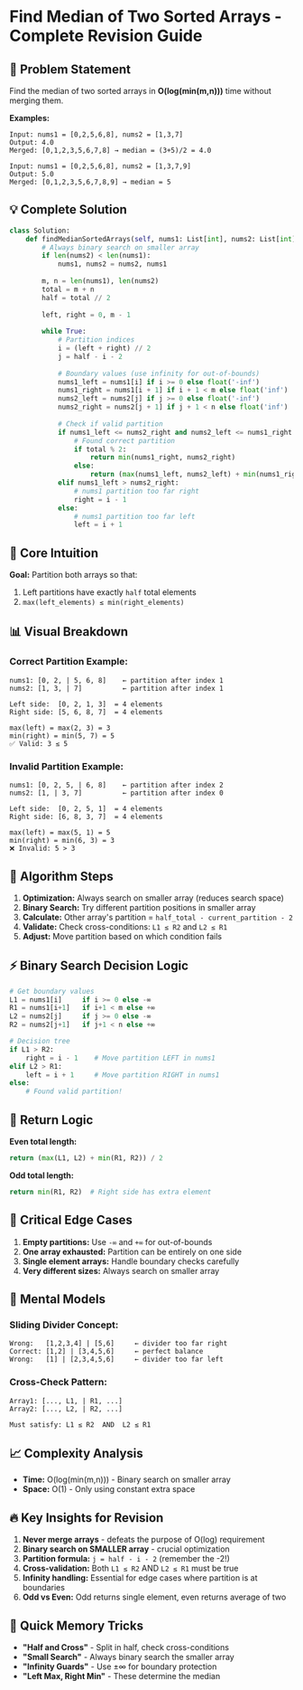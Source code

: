 # Find Median of Two Sorted Arrays - Complete Revision Guide

## 🎯 Problem Statement

Find the median of two sorted arrays in **O(log(min(m,n)))** time without merging them.

**Examples:**
```
Input: nums1 = [0,2,5,6,8], nums2 = [1,3,7]
Output: 4.0
Merged: [0,1,2,3,5,6,7,8] → median = (3+5)/2 = 4.0

Input: nums1 = [0,2,5,6,8], nums2 = [1,3,7,9]  
Output: 5.0
Merged: [0,1,2,3,5,6,7,8,9] → median = 5
```

## 💡 Complete Solution

```python
class Solution:
    def findMedianSortedArrays(self, nums1: List[int], nums2: List[int]) -> float:
        # Always binary search on smaller array
        if len(nums2) < len(nums1):
            nums1, nums2 = nums2, nums1
        
        m, n = len(nums1), len(nums2)
        total = m + n
        half = total // 2
        
        left, right = 0, m - 1
        
        while True:
            # Partition indices
            i = (left + right) // 2
            j = half - i - 2
            
            # Boundary values (use infinity for out-of-bounds)
            nums1_left = nums1[i] if i >= 0 else float('-inf')
            nums1_right = nums1[i + 1] if i + 1 < m else float('inf')
            nums2_left = nums2[j] if j >= 0 else float('-inf')
            nums2_right = nums2[j + 1] if j + 1 < n else float('inf')
            
            # Check if valid partition
            if nums1_left <= nums2_right and nums2_left <= nums1_right:
                # Found correct partition
                if total % 2:
                    return min(nums1_right, nums2_right)
                else:
                    return (max(nums1_left, nums2_left) + min(nums1_right, nums2_right)) / 2
            elif nums1_left > nums2_right:
                # nums1 partition too far right
                right = i - 1
            else:
                # nums1 partition too far left
                left = i + 1
```

## 🧠 Core Intuition

**Goal:** Partition both arrays so that:
1. Left partitions have exactly `half` total elements
2. `max(left_elements) ≤ min(right_elements)`

## 📊 Visual Breakdown

### **Correct Partition Example:**
```
nums1: [0, 2, | 5, 6, 8]    ← partition after index 1
nums2: [1, 3, | 7]          ← partition after index 1

Left side:  [0, 2, 1, 3]  = 4 elements
Right side: [5, 6, 8, 7]  = 4 elements

max(left) = max(2, 3) = 3
min(right) = min(5, 7) = 5
✅ Valid: 3 ≤ 5
```

### **Invalid Partition Example:**
```
nums1: [0, 2, 5, | 6, 8]    ← partition after index 2
nums2: [1, | 3, 7]          ← partition after index 0

Left side:  [0, 2, 5, 1]  = 4 elements  
Right side: [6, 8, 3, 7]  = 4 elements

max(left) = max(5, 1) = 5
min(right) = min(6, 3) = 3
❌ Invalid: 5 > 3
```

## 🔑 Algorithm Steps

1. **Optimization:** Always search on smaller array (reduces search space)
2. **Binary Search:** Try different partition positions in smaller array
3. **Calculate:** Other array's partition = `half_total - current_partition - 2`
4. **Validate:** Check cross-conditions: `L1 ≤ R2` and `L2 ≤ R1`
5. **Adjust:** Move partition based on which condition fails

## ⚡ Binary Search Decision Logic

```python
# Get boundary values
L1 = nums1[i]     if i >= 0 else -∞
R1 = nums1[i+1]   if i+1 < m else +∞  
L2 = nums2[j]     if j >= 0 else -∞
R2 = nums2[j+1]   if j+1 < n else +∞

# Decision tree
if L1 > R2:
    right = i - 1    # Move partition LEFT in nums1
elif L2 > R1:  
    left = i + 1     # Move partition RIGHT in nums1
else:
    # Found valid partition!
```

## 🎯 Return Logic

**Even total length:**
```python
return (max(L1, L2) + min(R1, R2)) / 2
```

**Odd total length:**
```python
return min(R1, R2)  # Right side has extra element
```

## 🚨 Critical Edge Cases

1. **Empty partitions:** Use `-∞` and `+∞` for out-of-bounds
2. **One array exhausted:** Partition can be entirely on one side
3. **Single element arrays:** Handle boundary checks carefully
4. **Very different sizes:** Always search on smaller array

## 💭 Mental Models

### **Sliding Divider Concept:**
```
Wrong:   [1,2,3,4] | [5,6]     ← divider too far right
Correct: [1,2] | [3,4,5,6]     ← perfect balance
Wrong:   [1] | [2,3,4,5,6]     ← divider too far left
```

### **Cross-Check Pattern:**
```
Array1: [..., L1, | R1, ...]
Array2: [..., L2, | R2, ...]

Must satisfy: L1 ≤ R2  AND  L2 ≤ R1
```

## 📈 Complexity Analysis

- **Time:** O(log(min(m,n))) - Binary search on smaller array
- **Space:** O(1) - Only using constant extra space

## 🔥 Key Insights for Revision

1. **Never merge arrays** - defeats the purpose of O(log) requirement
2. **Binary search on SMALLER array** - crucial optimization  
3. **Partition formula:** `j = half - i - 2` (remember the -2!)
4. **Cross-validation:** Both `L1 ≤ R2` AND `L2 ≤ R1` must be true
5. **Infinity handling:** Essential for edge cases where partition is at boundaries
6. **Odd vs Even:** Odd returns single element, even returns average of two

## 🎪 Quick Memory Tricks

- **"Half and Cross"** - Split in half, check cross-conditions
- **"Small Search"** - Always binary search the smaller array
- **"Infinity Guards"** - Use ±∞ for boundary protection
- **"Left Max, Right Min"** - These determine the median
